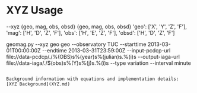 
# XYZ Usage #

--xyz {geo, mag, obs, obsd} {geo, mag, obs, obsd}
'geo': ['X', 'Y', 'Z', 'F'],
'mag': ['H', 'D', 'Z', 'F'],
'obs': ['H', 'E', 'Z', 'F'],
'obsd': ['H', 'D', 'Z', 'F']

geomag.py --xyz geo geo
--observatory TUC
--starttime 2013-03-01T00:00:00Z --endtime 2013-03-31T23:59:00Z
--input-pcdcp-url file://data-pcdcp/./%(OBS)s%(year)s%(julian)s.%(i)s
--output-iaga-url file://data-iaga/./$(obs)s%(Y)s%(j)s.%(i)s
--type variation --interval minute
```

Background information with equations and implementation details:
[XYZ Background](XYZ.md)
